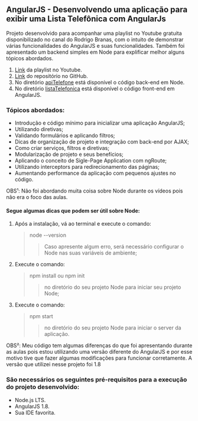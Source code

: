## AngularJS - Desenvolvendo uma aplicação para exibir uma Lista Telefônica com AngularJs

Projeto desenvolvido para acompanhar uma playlist no Youtube gratuita disponibilizado no canal do Rodrigo Branas, com o intuito de demonstrar várias funcionalidades do AngularJS e suas funcionalidades. Também foi apresentado um backend simples em Node para explificar melhor alguns tópicos abordados.

1. [Link](https://www.youtube.com/watch?v=_y7rKxqPoyg&list=PLQCmSnNFVYnTD5p2fR4EXmtlR6jQJMbPb) da playlist no Youtube.
2. [Link](https://github.com/rodrigobranas/youtube) do repositório no GitHub.
3. No diretório [apiTelefone](https://github.com/Thalyta09/basic-project-angularjs/tree/master/apiTelefone) está disponível o código back-end em Node.
4. No diretório [listaTelefonica](https://github.com/Thalyta09/basic-project-angularjs/tree/master/listaTelefonica) está disponível o código front-end em AngularJS.

### Tópicos abordados:

- Introdução e código mínimo para inicializar uma aplicação AngularJS;
- Utilizando diretivas;
- Validando formulários e aplicando filtros;
- Dicas de organização de projeto e integração com back-end por AJAX;
- Como criar serviços, filtros e diretivas;
- Modularização de projeto e seus benefícios;
- Aplicando o conceito de Sigle-Page Application com ngRoute;
- Utilizando interceptors para redirecionamento das páginas;
- Aumentando performance da aplicação com pequenos ajustes no código.


OBS¹: Não foi abordando muita coisa sobre Node durante os vídeos pois não era o foco das aulas.

#### Segue algumas dicas que podem ser útil sobre Node:

1. Após a instalação, vá ao terminal e execute o comando: 
   > node --version  
   >> Caso apresente algum erro, será necessário configurar o Node nas suas variáveis de ambiente;
2. Execute o comando: 
   > npm install ou npm init  
   >> no diretório do seu projeto Node para iniciar seu projeto Node;
3. Execute o comando: 
   > npm start  
   >> no diretório do seu projeto Node para iniciar o server da aplicação.


OBS²: Meu código tem algumas diferenças do que foi apresentando durante as aulas pois estou utilizando uma versão diferente do AngularJS e por esse motivo tive que fazer algumas modificações para funcionar corretamente. A versão que utilizei nesse projeto foi 1.8

### São necessários os seguintes pré-requisitos para a execução do projeto desenvolvido:

- Node.js LTS.
- AngularJS 1.8.
- Sua IDE favorita.
